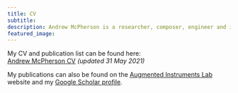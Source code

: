 ```yaml
---
title: CV
subtitle: 
description: Andrew McPherson is a researcher, composer, engineer and instrument designer.
featured_image: 
---
```


My CV and publication list can be found here:  
[Andrew McPherson CV](https://github.com/apmcpherson/apmcpherson.github.io/raw/master/docs/pdfs/mcpherson-cv.pdf) *(updated 31 May 2021)*

My publications can also be found on the [Augmented Instruments Lab](http://instrumentslab.org/publications/) website and my [Google Scholar profile](https://scholar.google.com/citations?user=9Je-3c4AAAAJ&hl=en).